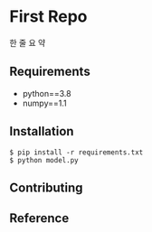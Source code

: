 # First Repo

한 줄 요 약

## Requirements

- python==3.8
- numpy==1.1

## Installation

```shell
$ pip install -r requirements.txt
$ python model.py
```

## Contributing



## Reference




